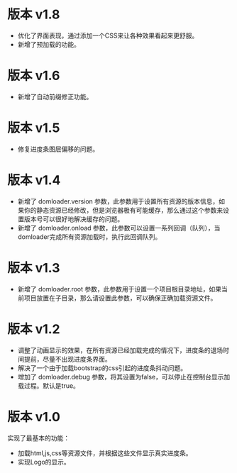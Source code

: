 # 版本 v1.8

* 优化了界面表现，通过添加一个CSS来让各种效果看起来更舒服。
* 新增了预加载的功能。

# 版本 v1.6

* 新增了自动前缀修正功能。

# 版本 v1.5

* 修复进度条图层偏移的问题。

# 版本 v1.4 

* 新增了 domloader.version 参数，此参数用于设置所有资源的版本信息，如果你的静态资源已经修改，但是浏览器极有可能缓存，那么通过这个参数来设置版本号可以很好地解决缓存的问题。
* 新增了 domloader.onload 参数，此参数可以设置一系列回调（队列），当domloader完成所有资源加载时，执行此回调队列。

# 版本 v1.3 

* 新增了 domloader.root 参数，此参数用于设置一个项目根目录地址，如果当前项目放置在子目录，那么请设置此参数，可以确保正确加载资源文件。

# 版本 v1.2   
   
* 调整了动画显示的效果，在所有资源已经加载完成的情况下，进度条的退场时间提前，尽量不出现进度条界面。   
* 解决了一个由于加载bootstrap的css引起的进度条抖动问题。 
* 增加了 domloader.debug 参数，将其设置为false，可以停止在控制台显示加载过程。默认是true。  
   
# 版本 v1.0   
   
实现了最基本的功能：  
* 加载html,js,css等资源文件，并根据这些文件显示真实进度条。   
* 实现Logo的显示。   